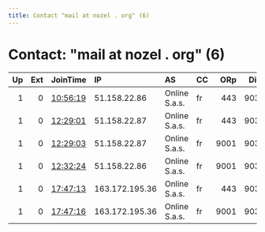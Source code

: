 ```yaml
---
title: Contact "mail at nozel . org" (6)
---
```


# Contact: "mail at nozel . org" (6)

|   Up |   Ext | JoinTime                                                                                            | IP             | AS            | CC   |   ORp |   Dirp | OS    | Version   | Nickname   |   eFamMembers |
|-----:|------:|:----------------------------------------------------------------------------------------------------|:---------------|:--------------|:-----|------:|-------:|:------|:----------|:-----------|--------------:|
|    1 |     0 | [10:56:19](https://metrics.torproject.org/rs.html#details/F6E26FDF3A14117372856476339F878EEB8C2BB8) | 51.158.22.86   | Online S.a.s. | fr   |   443 |   9030 | Linux | 0.3.5.8   | Nozel10    |            11 |
|    1 |     0 | [12:29:01](https://metrics.torproject.org/rs.html#details/535EC09CC9C76F86465198593AA6A5AACD76DDBE) | 51.158.22.87   | Online S.a.s. | fr   |   443 |   9030 | Linux | 0.3.5.8   | Nozel08    |            11 |
|    1 |     0 | [12:29:03](https://metrics.torproject.org/rs.html#details/0F480E24FE5BEA92B797CF39D9C279ADCF5E6FB9) | 51.158.22.87   | Online S.a.s. | fr   |  9001 |   9031 | Linux | 0.3.5.8   | Nozel09    |            11 |
|    1 |     0 | [12:32:24](https://metrics.torproject.org/rs.html#details/07F1CA1FBA59E65A329F970C62C5F89845DE6A7B) | 51.158.22.86   | Online S.a.s. | fr   |  9001 |   9031 | Linux | 0.3.5.8   | Nozel11    |            11 |
|    1 |     0 | [17:47:13](https://metrics.torproject.org/rs.html#details/192BE1B050651A989583FEA7B6B741FD6B3BACF2) | 163.172.195.36 | Online S.a.s. | fr   |   443 |   9030 | Linux | 0.4.0.5   | Nozel12    |             1 |
|    1 |     0 | [17:47:16](https://metrics.torproject.org/rs.html#details/A20CEA50D70FF39BCDC0EDF8DCEDDE0227876C32) | 163.172.195.36 | Online S.a.s. | fr   |  9001 |   9031 | Linux | 0.4.0.5   | Nozel13    |             1 |
